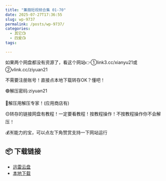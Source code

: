 ```yaml
---
title: "蒹葭短视频合集 01-70"
date: 2025-07-27T17:36:55
slug: wp-9737
permalink: /posts/wp-9737/
categories:
  - 其它📺
  - 四爱📺
tags:

---
```


如果两个网盘都没有资源了，看这个网站👉①link3.cc/xianyu21或②vlink.cc/ziyuan21

不需要注册账号！直接点本地下载转存OK？懂吧！

🟢解压密码:ziyuan21

🔵解压用解压专家！(应用商店有)

🟡转存的链接网盘有教程！一定要看教程！按教程操作！不按教程操作你不会解压！

💰🈶能力的宝，可以点左下角赞赏支持一下网站运行

## 📦 下载链接
- [迅雷云盘](https://blziyuan21.com/pay-download/9737?key=263c00e561&down_id=0)
- [本地下载](https://blziyuan21.com/pay-download/9737?key=263c00e561&down_id=1)

